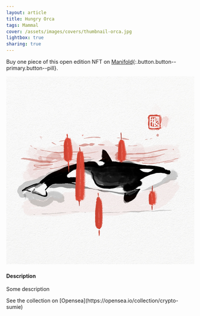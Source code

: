```yaml
---
layout: article
title: Hungry Orca
tags: Mammal
cover: /assets/images/covers/thumbnail-orca.jpg
lightbox: true
sharing: true
---
```


Buy one piece of this open edition NFT on [Manifold](https://app.manifold.xyz/c/cryptosumie-20){:.button.button--primary.button--pill}.

<div class="card mt-3">
  <div class="card__image">
    <img src="/assets/images/hd/orca.jpg"/>
  </div>
  <div class="card__content">
    <div class="card__header">
      <h4>Description</h4>
    </div>
    <p>Some description</p>
  </div>
</div>
<div>
  See the collection on [Opensea](https://opensea.io/collection/crypto-sumie)
</div>



